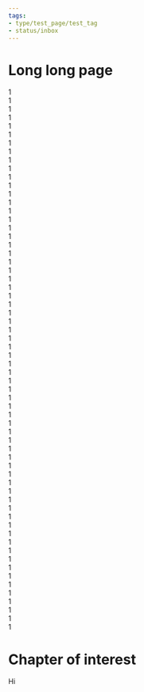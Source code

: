 ```yaml
---
tags:
- type/test_page/test_tag
- status/inbox
---
```

   
# Long long page   
   
1   
1   
1   
1   
1   
1   
1   
1   
1   
1   
1   
1   
1   
1   
1   
1   
1   
1   
1   
1   
1   
1   
1   
1   
1   
1   
1   
1   
1   
1   
1   
1   
1   
1   
1   
1   
1   
1   
1   
1   
1   
1   
1   
1   
1   
1   
1   
1   
1   
1   
1   
1   
1   
1   
1   
1   
1   
1   
1   
1   
1   
1   
1   
1   
# Chapter of interest   
Hi